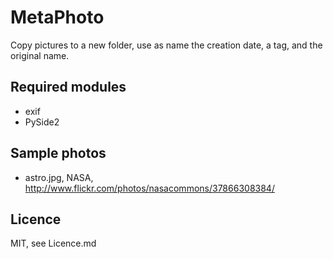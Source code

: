 # MetaPhoto
Copy pictures to a new folder, use as name the creation date, a tag, and the original name.

## Required modules
* exif
* PySide2

## Sample photos
* astro.jpg, NASA, http://www.flickr.com/photos/nasacommons/37866308384/


## Licence
MIT, see Licence.md